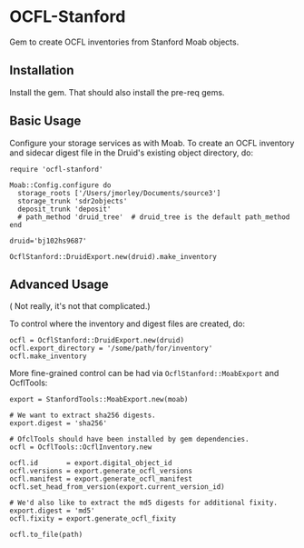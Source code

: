 # OCFL-Stanford
Gem to create OCFL inventories from Stanford Moab objects.

## Installation
Install the gem. That should also install the pre-req gems.

## Basic Usage
Configure your storage services as with Moab. To create an OCFL inventory
and sidecar digest file in the Druid's existing object directory, do:

```
require 'ocfl-stanford'

Moab::Config.configure do
  storage_roots ['/Users/jmorley/Documents/source3']
  storage_trunk 'sdr2objects'
  deposit_trunk 'deposit'
  # path_method 'druid_tree'  # druid_tree is the default path_method
end

druid='bj102hs9687'

OcflStanford::DruidExport.new(druid).make_inventory
```

## Advanced Usage
( Not really, it's not that complicated.)

To control where the inventory and digest files are created, do:

```
ocfl = OcflStanford::DruidExport.new(druid)
ocfl.export_directory = '/some/path/for/inventory'
ocfl.make_inventory
```

More fine-grained control can be had via `OcflStanford::MoabExport` and OcflTools:

```
export = StanfordTools::MoabExport.new(moab)

# We want to extract sha256 digests.
export.digest = 'sha256'

# OfclTools should have been installed by gem dependencies.
ocfl = OcflTools::OcflInventory.new

ocfl.id       = export.digital_object_id
ocfl.versions = export.generate_ocfl_versions
ocfl.manifest = export.generate_ocfl_manifest
ocfl.set_head_from_version(export.current_version_id)

# We'd also like to extract the md5 digests for additional fixity.
export.digest = 'md5'
ocfl.fixity = export.generate_ocfl_fixity

ocfl.to_file(path)
```
